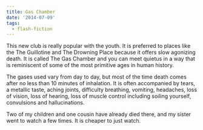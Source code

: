 ```yaml
---
title: Gas Chamber
date: '2014-07-09'
tags:
  - flash-fiction
---
```


This new club is really popular with the youth. It is preferred to places like
the The Guillotine and The Drowning Place because it offers slow agonizing
death. It is called The Gas Chamber and you can meet quietus in a way that is
reminiscent of some of the most primitive ages in human history.

<!-- truncate -->

The gases used vary from day to day, but most of the time death comes after no
less than 10 minutes of inhalation. It is often accompanied by tears, a metallic
taste, aching joints, difficulty breathing, vomiting, headaches, loss of vision,
loss of hearing, loss of muscle control including soiling yourself, convulsions
and hallucinations.

Two of my children and one cousin have already died there, and my sister went to
watch a few times. It is cheaper to just watch.
